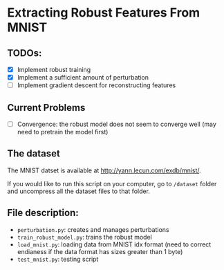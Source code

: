 # Extracting Robust Features From MNIST

## TODOs:
-[x] Implement robust training
-[x] Implement a sufficient amount of perturbation
-[ ] Implement gradient descent for reconstructing features

## Current Problems

-[ ] Convergence: the robust model does not seem to converge well (may need to pretrain the model first)

## The dataset

The MNIST datset is available at <http://yann.lecun.com/exdb/mnist/>.

If you would like to run this script on your computer, go to `/dataset` folder and uncompress all the dataset files to that folder.

## File description:
- `perturbation.py`: creates and manages perturbations
- `train_robust_model.py`: trains the robust model
- `load_mnist.py`: loading data from MNIST idx format (need to correct endianess if the data format has sizes greater than 1 byte)
- `test_mnist.py`: testing script